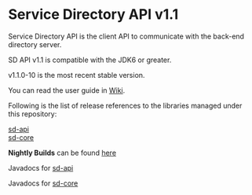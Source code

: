 Service Directory API v1.1
========================
Service Directory API is the client API to communicate with the back-end directory server.

SD API v1.1 is compatible with the JDK6 or greater.

v1.1.0-10 is the most recent stable version.
 
You can read the user guide in [ Wiki](../../../wiki/Home).

Following is the list of release references to the libraries managed under this repository:

[sd-api](http://search.maven.org/#search%7Cga%7C1%7Cg%3A%22com.cisco.oss.foundation.directory%22%20AND%20a%3A%22sd-api%22)  
[sd-core](http://search.maven.org/#search%7Cga%7C1%7Cg%3A%22com.cisco.oss.foundation.directory%22%20AND%20a%3A%22sd-core%22)  


**Nightly Builds** can be found [here](https://oss.sonatype.org/content/repositories/snapshots/com/cisco/oss/foundation/directory)


Javadocs for [sd-api](https://vss-foundation.ci.cloudbees.com/job/service-directory-api-1.1/site/apidocs/index.html)

Javadocs for [sd-core](https://vss-foundation.ci.cloudbees.com/job/service-directory-core-1.1/site/apidocs/index.html)


